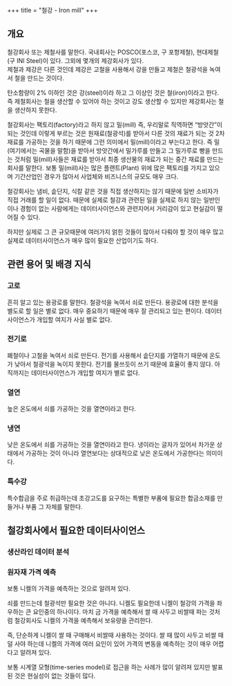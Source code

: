 +++
title = "철강 - Iron mill"
+++

## 개요

철강회사 또는 제철사를 말한다. 국내회사는 POSCO(포스코, 구 포항제철), 현대제철(구 INI Steel)이 있다.  그외에 몇개의 제강회사가 있다.  
제철과 제강은 다른 것인데 제강은 고철을 사용해서 강을 만들고 제철은 철광석을 녹여서 철을 만드는 것이다.

탄소함량이 2% 이하인 것은 강(steel)이라 하고 그 이상인 것은 철(iron)이라고 한다. 즉 제철회사는 철을 생산할 수 있어야 하는 것이고 강도 생산할 수 있지만 제강회사는 철을 생산하지 못한다.

철강회사는 팩토리(factory)라고 하지 않고 밀(mill) 즉, 우리말로 직역하면 “방앗간”이 되는 것인데 이렇게 부르는 것은 원재료(철광석)를 받아서 다른 것의 재료가 되는 것 2차 재료를 가공하는 것을 하기 때문에 그런 의미에서 밀(mill)이라고 부는다고 한다. 즉 밀(여기에서는 곡물을 말함)을 받아서 방앗간에서 밀가루를 만들고 그 밀가루로 빵을 만드는 것처럼 밀(mill)사들은 재료를 받아서 최종 생산물의 재료가 되는 중간 재료를 만드는 회사를 말한다. 보통 밀(mill)사는 많은 플랜트(Plant) 위에 많은 팩토리를 가지고 있으며 기간산업인 경우가 많아서 사업체와 비즈니스의 규모도 매우 크다.

철강회사는 냄비, 솥단지, 식칼 같은 것을 직접 생산하지는 않기 때문에 일반 소비자가 직접 거래를 할 일이 없다.  때문에 실제로 철강과 관련된 일을 실제로 하지 않는 일반인이나 경험이 없는 사람에게는 데이터사이언스와 관련지어서 거리감이 있고 현실감이 떨어질 수 있다.

하지만 실제로 그 큰 규모때문에 여러가지 얽힌 것들이 많아서 다뤄야 할 것이 매우 많고 실제로 데이터사이언스가 매우 많이 필요한 산업이기도 하다.

## 관련 용어 및 배경 지식

### 고로

흔히 알고 있는 용광로를 말한다. 철광석을 녹여서 쇠로 만든다. 용광로에 대한 분석을 별도로 할 일은 별로 없다. 매우 중요하기 때문에 매우 잘 관리되고 있는 편이다. 데이터사이언스가 개입할 여지가 사실 별로 없다.

### 전기로

폐철이나 고철을 녹여서 쇠로 만든다.  전기를 사용해서 솥단지를 가열하기 때문에 온도가 낮아서 철광석을 녹이지 못한다.  전기를 물쓰듯이 쓰기 때문에 효율이 좋지 않다. 아직까지는 데이터사이언스가 개입할 여지가 별로 없다.

### 열연

높은 온도에서 쇠를 가공하는 것을 열연이라고 한다.

### 냉연

낮은 온도에서 쇠를 가공하는 것을 열연이라고 한다. 냉이라는 글자가 있어서 차가운 상태에서 가공하는 것이 아니라 열연보다는 상대적으로 낮은 온도에서 가공한다는 의미이다.

### 특수강

특수합금을 주로 취급하는데 초강고도를 요구하는 특별한 부품에 필요한 합금소재를 만들거나 부품 그 자체를 말한다.

## 철강회사에서 필요한 데이터사이언스

### 생산라인 데이터 분석

### 원자재 가격 예측

보통 니켈의 가격을 예측하는 것으로 알려져 있다.

쇠를 만드는데 철광석만 필요한 것은 아니다. 니켈도 필요한데 니켈이 철강의 가격을 좌우하는 큰 요인중의 하나이다. 마치 금 가격을 예측해서 쌀 때 사두고 비쌀때 파는 것처럼 철강회사도 니켈의 가격을 예측해서 보유량을 관리한다.

즉, 단순하게 니켈이 쌀 때 구매해서 비쌀때 사용하는 것이다.  쌀 때 많이 사두고 비쌀 때 덜 사야 하는데 니켈의 가격에 여러 요인이 있어 가격의 변동을 예측하는 것이 매우 어렵다고 알려져 있다.

보통 시계열 모형(time-series model)로 접근을 하는 사례가 많이 알려져 있지만 발표된 것은 현실성이 없는 것들이 많다.
